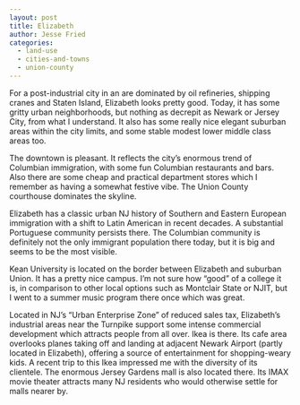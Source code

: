 ```yaml
---
layout: post
title: Elizabeth
author: Jesse Fried
categories:
  - land-use
  - cities-and-towns
  - union-county
---
```


For a post-industrial city in an are dominated by oil refineries, shipping cranes and Staten Island, Elizabeth looks pretty good. Today, it has some gritty urban neighborhoods, but nothing as decrepit as Newark or Jersey City, from what I understand. It also has some really nice elegant suburban areas within the city limits, and some stable modest lower middle class areas too.

The downtown is pleasant. It reflects the city’s enormous trend of Columbian immigration, with some fun Columbian restaurants and bars. Also there are some cheap and practical department stores which I remember as having a somewhat festive vibe. The Union County courthouse dominates the skyline.

Elizabeth has a classic urban NJ history of Southern and Eastern European immigration with a shift to Latin American in recent decades. A substantial Portuguese community persists there. The Columbian community is definitely not the only immigrant population there today, but it is big and seems to be the most visible.

Kean University is located on the border between Elizabeth and suburban Union. It has a pretty nice campus. I’m not sure how “good” of a college it is, in comparison to other local options such as Montclair State or NJIT, but I went to a summer music program there once which was great.

Located in NJ’s “Urban Enterprise Zone” of reduced sales tax, Elizabeth’s industrial areas near the Turnpike support some intense commercial development which attracts people from all over. Ikea is there. Its cafe area overlooks planes taking off and landing at adjacent Newark Airport (partly located in Elizabeth), offering a source of entertainment for shopping-weary kids. A recent trip to this Ikea impressed me with the diversity of its clientele. The enormous Jersey Gardens mall is also located there. Its IMAX movie theater attracts many NJ residents who would otherwise settle for malls nearer by. 
